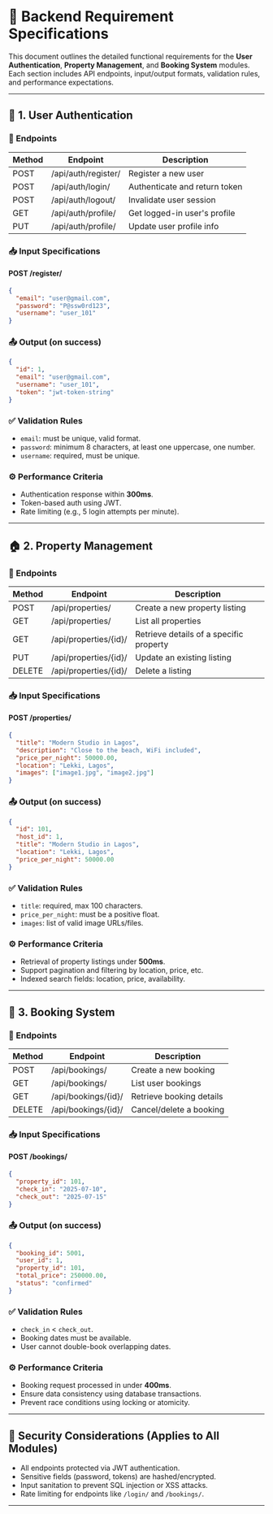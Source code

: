 # 📄 Backend Requirement Specifications

This document outlines the detailed functional requirements for the **User Authentication**, **Property Management**, and **Booking System** modules. Each section includes API endpoints, input/output formats, validation rules, and performance expectations.

---

## 🔐 1. User Authentication

### 🔧 Endpoints

| Method | Endpoint              | Description                  |
|--------|------------------------|------------------------------|
| POST   | /api/auth/register/    | Register a new user          |
| POST   | /api/auth/login/       | Authenticate and return token|
| POST   | /api/auth/logout/      | Invalidate user session      |
| GET    | /api/auth/profile/     | Get logged-in user's profile |
| PUT    | /api/auth/profile/     | Update user profile info     |

### 📥 Input Specifications

#### POST /register/
```json
{
  "email": "user@gmail.com",
  "password": "P@ssw0rd123",
  "username": "user_101"
}
````

### 📤 Output (on success)

```json
{
  "id": 1,
  "email": "user@gmail.com",
  "username": "user_101",
  "token": "jwt-token-string"
}
```

### ✅ Validation Rules

* `email`: must be unique, valid format.
* `password`: minimum 8 characters, at least one uppercase, one number.
* `username`: required, must be unique.

### ⚙️ Performance Criteria

* Authentication response within **300ms**.
* Token-based auth using JWT.
* Rate limiting (e.g., 5 login attempts per minute).

---

## 🏠 2. Property Management

### 🔧 Endpoints

| Method | Endpoint              | Description                             |
| ------ | --------------------- | --------------------------------------- |
| POST   | /api/properties/      | Create a new property listing           |
| GET    | /api/properties/      | List all properties                     |
| GET    | /api/properties/{id}/ | Retrieve details of a specific property |
| PUT    | /api/properties/{id}/ | Update an existing listing              |
| DELETE | /api/properties/{id}/ | Delete a listing                        |

### 📥 Input Specifications

#### POST /properties/

```json
{
  "title": "Modern Studio in Lagos",
  "description": "Close to the beach, WiFi included",
  "price_per_night": 50000.00,
  "location": "Lekki, Lagos",
  "images": ["image1.jpg", "image2.jpg"]
}
```

### 📤 Output (on success)

```json
{
  "id": 101,
  "host_id": 1,
  "title": "Modern Studio in Lagos",
  "location": "Lekki, Lagos",
  "price_per_night": 50000.00
}
```

### ✅ Validation Rules

* `title`: required, max 100 characters.
* `price_per_night`: must be a positive float.
* `images`: list of valid image URLs/files.

### ⚙️ Performance Criteria

* Retrieval of property listings under **500ms**.
* Support pagination and filtering by location, price, etc.
* Indexed search fields: location, price, availability.

---

## 🧾 3. Booking System

### 🔧 Endpoints

| Method | Endpoint            | Description              |
| ------ | ------------------- | ------------------------ |
| POST   | /api/bookings/      | Create a new booking     |
| GET    | /api/bookings/      | List user bookings       |
| GET    | /api/bookings/{id}/ | Retrieve booking details |
| DELETE | /api/bookings/{id}/ | Cancel/delete a booking  |

### 📥 Input Specifications

#### POST /bookings/

```json
{
  "property_id": 101,
  "check_in": "2025-07-10",
  "check_out": "2025-07-15"
}
```

### 📤 Output (on success)

```json
{
  "booking_id": 5001,
  "user_id": 1,
  "property_id": 101,
  "total_price": 250000.00,
  "status": "confirmed"
}
```

### ✅ Validation Rules

* `check_in` < `check_out`.
* Booking dates must be available.
* User cannot double-book overlapping dates.

### ⚙️ Performance Criteria

* Booking request processed in under **400ms**.
* Ensure data consistency using database transactions.
* Prevent race conditions using locking or atomicity.

---

## 🔐 Security Considerations (Applies to All Modules)

* All endpoints protected via JWT authentication.
* Sensitive fields (password, tokens) are hashed/encrypted.
* Input sanitation to prevent SQL injection or XSS attacks.
* Rate limiting for endpoints like `/login/` and `/bookings/`.

---
